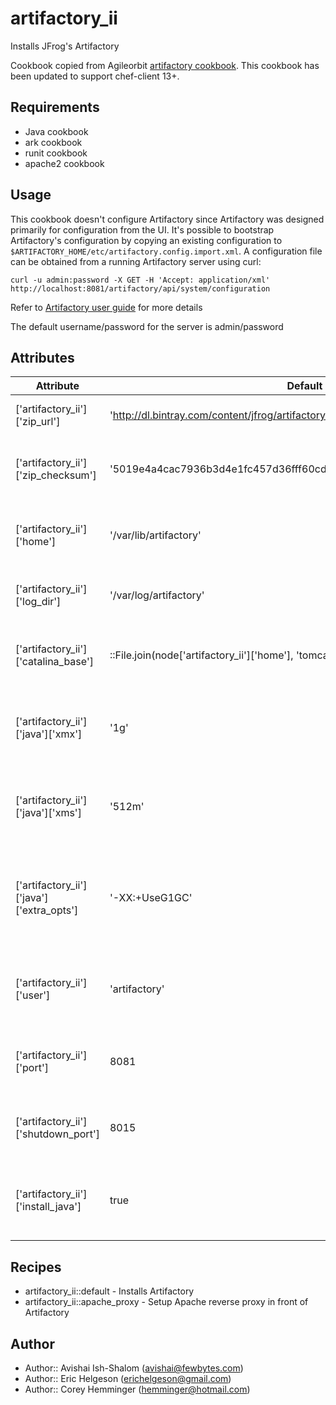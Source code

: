 # artifactory_ii

Installs JFrog's Artifactory

Cookbook copied from Agileorbit [artifactory cookbook](https://supermarket.chef.io/cookbooks/artifactory). This cookbook has been updated to support chef-client 13+.

## Requirements

* Java cookbook
* ark cookbook
* runit cookbook
* apache2 cookbook

## Usage

This cookbook doesn't configure Artifactory since Artifactory was designed primarily for configuration from the UI. It's possible to bootstrap Artifactory's configuration by copying an existing configuration to `$ARTIFACTORY_HOME/etc/artifactory.config.import.xml`. A configuration file can be obtained from a running Artifactory server using curl:

	curl -u admin:password -X GET -H 'Accept: application/xml' http://localhost:8081/artifactory/api/system/configuration

Refer to [Artifactory user guide](http://wiki.jfrog.org/confluence/display/RTF/Global+Configuration+Descriptor) for more details

The default username/password for the server is admin/password

## Attributes

| Attribute | Default | Comment |
| -------------  | -------------  | -------------  |
| ['artifactory_ii']['zip_url'] | 'http://dl.bintray.com/content/jfrog/artifactory/artifactory-3.4.1.zip?direct' | String, Download url |
| ['artifactory_ii']['zip_checksum'] | '5019e4a4cac7936b3d4e1fc457d36fff60cdf27de42886184b0b5a844f43f0b0' | String, sha 256 sum of download file |
| ['artifactory_ii']['home'] | '/var/lib/artifactory' | String, artifactory home directory location |
| ['artifactory_ii']['log_dir'] | '/var/log/artifactory' | String, artifactory log file location |
| ['artifactory_ii']['catalina_base'] | ::File.join(node['artifactory_ii']['home'], 'tomcat') | String, location of the install directory |
| ['artifactory_ii']['java']['xmx'] | '1g' | String, maximum memory assigned to the java process |
| ['artifactory_ii']['java']['xms'] | '512m' | Stirng, minimum memory assigned to the java process |
| ['artifactory_ii']['java']['extra_opts'] | '-XX:+UseG1GC' | String, additional java tuning options to pass to the process |
| ['artifactory_ii']['user'] | 'artifactory' | String, user account to run the process under |
| ['artifactory_ii']['port'] | 8081 | Integer, port for artifactory to listen on |
| ['artifactory_ii']['shutdown_port'] | 8015 | Integer, port to listen for shutdown command | 
| ['artifactory_ii']['install_java'] | true | boolean, have artifactory cookbook install java |

## Recipes

* artifactory_ii::default - Installs Artifactory
* artifactory_ii::apache_proxy - Setup Apache reverse proxy in front of Artifactory

## Author

* Author:: Avishai Ish-Shalom (<avishai@fewbytes.com>)
* Author:: Eric Helgeson (<erichelgeson@gmail.com>)
* Author:: Corey Hemminger (<hemminger@hotmail.com>)
